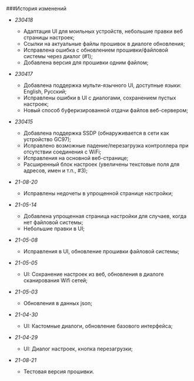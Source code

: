 ###История изменений

- *230418*
  - Адаптация UI для моильных устройств, небольшие правки веб страницы настроек;
  - Ссылки на актуальные файлы прошивок в диалоге обновления;
  - Исправлена ошибка с обновлением прошивки/файловой системы через диалог (#1);
  - Добавлена версия для прошивки одним файлом;

- *230417*
  - Добавлена поддержка мульти-язычного UI, доступные языки: English, Русский;
  - Исправлены ошибки в UI с диалогами, сохранением пустых настроек;
  - Новый способ буферизированной отдачи файлов веб-сервером;

- *230415*
  - Добавлена поддержка SSDP (обнаруживается в сети как устройство GC97);
  - Исправлено возможные падение/перезагрузка контроллера при отсутствии соединения с WiFi;
  - Исправления на основной веб-странице;
  - Расширенный блок настроек (увеличены текстовые поля для адресов, имен и т.п., #3);

- *21-08-20*
  - Исправлены недочеты в упрощенной странице настройки;

- *21-05-14*
  - Добавлена упрощенная страница настройки для случаев, когда нет файловой системы;
  - Небольшие правки в UI;

- *21-05-08*
  - Исправления в UI, обновление прошивки файловой системы;

- *21-05-05*
  - UI: Сохранение настроек из веб, обновления в диалоге сканирования Wifi сетей;

- *21-05-03*
  - Обновления в данных json;

- *21-04-30*
  - UI: Кастомные диалоги, обновление базового интерфейса;

- *21-04-29*
  - UI: Диалог настроек, кнопка перезагрузки;

- *21-08-21*
  - Тестовая версия прошивки.

